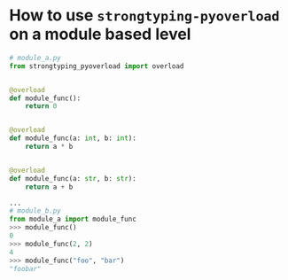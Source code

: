 # How to use `strongtyping-pyoverload` on a module based level

```python
# module_a.py
from strongtyping_pyoverload import overload


@overload
def module_func():
    return 0


@overload
def module_func(a: int, b: int):
    return a * b


@overload
def module_func(a: str, b: str):
    return a + b

...
# module_b.py
from module_a import module_func
>>> module_func()
0
>>> module_func(2, 2)
4
>>> module_func("foo", "bar")
"foobar"
```